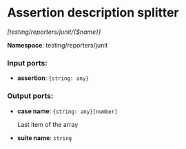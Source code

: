 # Assertion description splitter

_[testing/reporters/junit/{$name}]_

__Namespace__: testing/reporters/junit

### Input ports:

* __assertion__: ` {string: any} `

### Output ports:

* __case name__: ` {string: any}[number] `

    Last item of the array


* __suite name__: ` string `


